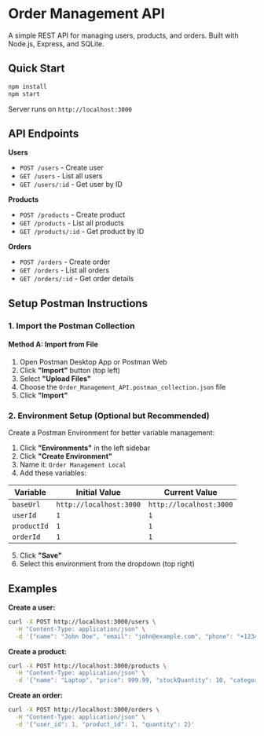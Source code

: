 # Order Management API

A simple REST API for managing users, products, and orders. Built with Node.js, Express, and SQLite.

## Quick Start

```bash
npm install
npm start
```

Server runs on `http://localhost:3000`

## API Endpoints

**Users**

- `POST /users` - Create user
- `GET /users` - List all users
- `GET /users/:id` - Get user by ID

**Products**

- `POST /products` - Create product
- `GET /products` - List all products
- `GET /products/:id` - Get product by ID

**Orders**

- `POST /orders` - Create order
- `GET /orders` - List all orders
- `GET /orders/:id` - Get order details

## Setup Postman Instructions

### 1. Import the Postman Collection

#### Method A: Import from File

1. Open Postman Desktop App or Postman Web
2. Click **"Import"** button (top left)
3. Select **"Upload Files"**
4. Choose the `Order_Management_API.postman_collection.json` file
5. Click **"Import"**

### 2. Environment Setup (Optional but Recommended)

Create a Postman Environment for better variable management:

1. Click **"Environments"** in the left sidebar
2. Click **"Create Environment"**
3. Name it: `Order Management Local`
4. Add these variables:

| Variable    | Initial Value           | Current Value           |
| ----------- | ----------------------- | ----------------------- |
| `baseUrl`   | `http://localhost:3000` | `http://localhost:3000` |
| `userId`    | `1`                     | `1`                     |
| `productId` | `1`                     | `1`                     |
| `orderId`   | `1`                     | `1`                     |

5. Click **"Save"**
6. Select this environment from the dropdown (top right)

## Examples

**Create a user:**

```bash
curl -X POST http://localhost:3000/users \
  -H "Content-Type: application/json" \
  -d '{"name": "John Doe", "email": "john@example.com", "phone": "+1234567890", "address": "123 Main St"}'
```

**Create a product:**

```bash
curl -X POST http://localhost:3000/products \
  -H "Content-Type: application/json" \
  -d '{"name": "Laptop", "price": 999.99, "stockQuantity": 10, "category": "electronics"}'
```

**Create an order:**

```bash
curl -X POST http://localhost:3000/orders \
  -H "Content-Type: application/json" \
  -d '{"user_id": 1, "product_id": 1, "quantity": 2}'
```
